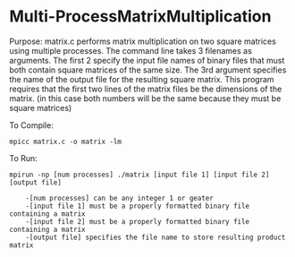 # Multi-ProcessMatrixMultiplication
Purpose:
	matrix.c performs matrix multiplication on two square matrices using multiple processes.
	The command line takes 3 filenames as arguments. The first 2 specify the input file names 
	of binary files that must both contain square matrices of the same size. The 3rd
	argument specifies the name of the output file for the resulting square matrix. This program
	requires that the first two lines of the matrix files be the dimensions of the matrix.
	(in this case both numbers will be the same because they must be square matrices)

To Compile:

	mpicc matrix.c -o matrix -lm

To Run:
	
	mpirun -np [num processes] ./matrix [input file 1] [input file 2] [output file]
	
		-[num processes] can be any integer 1 or geater
		-[input file 1] must be a properly formatted binary file containing a matrix
		-[input file 2] must be a properly formatted binary file containing a matrix
		-[output file] specifies the file name to store resulting product matrix
